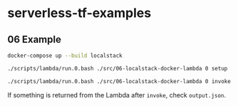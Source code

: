 # serverless-tf-examples

## 06 Example

```bash
docker-compose up --build localstack
```

```bash
./scripts/lambda/run.0.bash ./src/06-localstack-docker-lambda 0 setup
```

```bash
./scripts/lambda/run.0.bash ./src/06-localstack-docker-lambda 0 invoke '{ "some-data": "this is some string", "another value": true}'
```

If something is returned from the Lambda after `invoke`, check `output.json`.

